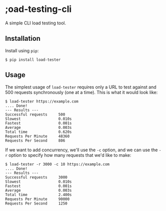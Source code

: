 # ;oad-testing-cli

A simple CLI load testing tool.

## Installation

Install using `pip`:

```
$ pip install load-tester
```

## Usage

The simplest usage of `load-tester` requires only a URL to test against and 500 requests synchronously (one at a time). This is what it would look like:

```
$ load-tester https://example.com
.... Done!
--- Results ---
Successful requests     500
Slowest                 0.010s
Fastest                 0.001s
Average                 0.003s
Total time              0.620s
Requests Per Minute     48360
Requests Per Second     806
```

If we want to add concurrency, we'll use the `-c` option, and we can use the `-r` option to specify how many requests that we'd like to make:

```
$ load-tester -r 3000 -c 10 https://example.com
.... Done!
--- Results ---
Successful requests     3000
Slowest                 0.010s
Fastest                 0.001s
Average                 0.003s
Total time              2.400s
Requests Per Minute     90000
Requests Per Second     1250
```

